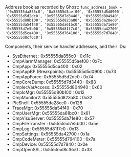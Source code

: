 Address book as recorded by Ghost:
```func_address_book = ['0x55555da855c0', '0x55555d5aef00', '0x55555d5d0900', '0x55555d5d2dc0', '0x55555d7d3440', '0x55555d804940', '0x55555d80b100', '0x55555d823a80', '0x55555da28ec0', '0x55555da54f40', '0x55555da61bc0', '0x55555da71e80', '0x55555d7e5b00', '0x55555d81f7c0', '0x55555da42700', '0x55555d5ca400', '0x55555d764100', '0x55555d7d7840', '0x55555d8cf6c0']```

Components, their service handler addresses, and their IDs:
- SysEthernet : 0x55555da855c0 : 0x11c
- CmpAlarmManager: 0x55555d5aef00 : 0x7c
- CmpApp: 0x55555d5ca400 : 0x02
- CmpAppBP (Breakpoints): 0x55555d5d0900 : 0x73
- CmpAppForce: 0x55555d5d2dc0 : 0x74
- CmpCoreDump: 0x55555d7d3440 : 0x83
- CmpIecVarAccess: 0x55555d804940 : 0x60
- CmpIoMgr: 0x55555d80b100 : 0x12
- CmpMonitor2: 0x55555d823a80 : 0x32
- PlcShell: 0x55555da28ec0 : 0x128
- TraceMgr: 0x55555da54f40 : 0x70
- CmpUserMgr: 0x55555da61bc0 : 0x61
- CmpVisuServer: 0x55555da71e80 : 0x57
- CmpFileTransfer : 0x55555d7e5b00 : 0x5e
- CmpLog: 0x55555d81f7c0 : 0x13
- CmpSettings: 0x55555da42700 : 0x1a
- CmpCodeMeter: 0x55555d764100 : 0x7a
- CmpDevice: 0x55555d7d7840 : 0x0e
- CmpOpenSSL: 0x55555d8cf6c0 : 0x33